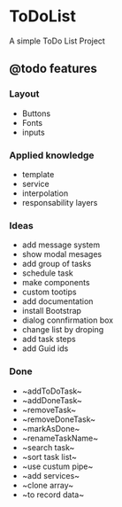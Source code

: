 # ToDoList

A simple ToDo List Project

## @todo features

### Layout
* Buttons
* Fonts
* inputs

### Applied knowledge
* template
* service
* interpolation
* responsability layers

### Ideas
* add message system
* show modal mesages
* add group of tasks
* schedule task
* make components
* custom tootips
* add documentation
* install Bootstrap 
* dialog connfirmation box
* change list by droping
* add task steps
* add Guid ids
### Done
* ~addToDoTask~
* ~addDoneTask~
* ~removeTask~
* ~removeDoneTask~
* ~markAsDone~
* ~renameTaskName~
* ~search task~
* ~sort task list~
* ~use custum pipe~
* ~add services~
* ~clone array~
* ~to record data~
